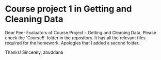 # Course project 1 in Getting and Cleaning Data

Dear Peer Evaluators of Course Project - Getting and Cleaning Data,
Please check the 'Course5' folder in the repository. It has all the relevant files required for the homework.
Apologies that I added a second folder.

Thanks!
Sincerely,
abuddana
